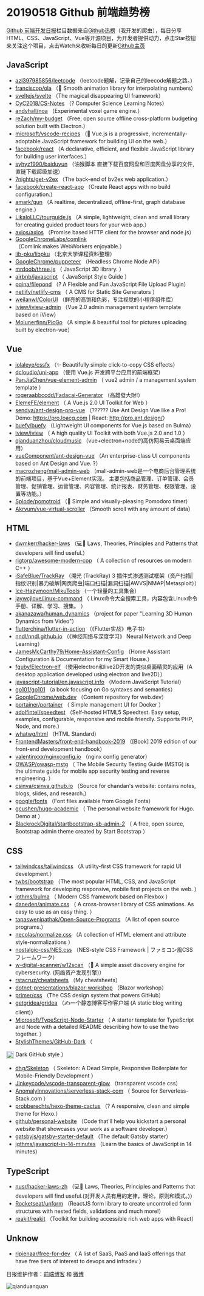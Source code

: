 # 20190518 Github 前端趋势榜

[Github 前端开发日报](http://caibaojian.com/c/news)栏目数据来自[Github热榜](http://news.caibaojian.com/)（我开发的爬虫），每日分享HTML、CSS、JavaScript、Vue等开源项目，为开发者提供动力，点击Star按钮来关注这个项目，点击Watch来收听每日的更新[Github主页](https://github.com/kujian/githubTrending)
## JavaScript

* [azl397985856/leetcode](https://github.com/azl397985856/leetcode) （leetcode题解，记录自己的leecode解题之路。）
* [franciscop/ola](https://github.com/franciscop/ola) （&#x1f30a; Smooth animation library for interpolating numbers）
* [sveltejs/svelte](https://github.com/sveltejs/svelte) （The magical disappearing UI framework）
* [CyC2018/CS-Notes](https://github.com/CyC2018/CS-Notes) （? Computer Science Learning Notes）
* [andyhall/noa](https://github.com/andyhall/noa) （Experimental voxel game engine.）
* [reZach/my-budget](https://github.com/reZach/my-budget) （Free, open source offline cross-platform budgeting solution built with Electron.）
* [microsoft/vscode-recipes](https://github.com/microsoft/vscode-recipes) （&#x1f596; Vue.js is a progressive, incrementally-adoptable JavaScript framework for building UI on the web.）
* [facebook/react](https://github.com/facebook/react) （A declarative, efficient, and flexible JavaScript library for building user interfaces.）
* [syhyz1990/baiduyun](https://github.com/syhyz1990/baiduyun) （油猴脚本 直接下载百度网盘和百度网盘分享的文件,直链下载超级加速）
* [7nights/get-v2ex](https://github.com/7nights/get-v2ex) （The back-end of bv2ex web application.）
* [facebook/create-react-app](https://github.com/facebook/create-react-app) （Create React apps with no build configuration.）
* [amark/gun](https://github.com/amark/gun) （A realtime, decentralized, offline-first, graph database engine.）
* [LikaloLLC/tourguide.js](https://github.com/LikaloLLC/tourguide.js) （A simple, lightweight, clean and small library for creating guided product tours for your web app.）
* [axios/axios](https://github.com/axios/axios) （Promise based HTTP client for the browser and node.js）
* [GoogleChromeLabs/comlink](https://github.com/GoogleChromeLabs/comlink) （Comlink makes WebWorkers enjoyable.）
* [lib-pku/libpku](https://github.com/lib-pku/libpku) （北京大学课程资料整理）
* [GoogleChrome/puppeteer](https://github.com/GoogleChrome/puppeteer) （Headless Chrome Node API）
* [mrdoob/three.js](https://github.com/mrdoob/three.js) （
        JavaScript 3D library.
      ）
* [airbnb/javascript](https://github.com/airbnb/javascript) （
        JavaScript Style Guide
      ）
* [pqina/filepond](https://github.com/pqina/filepond) （? A Flexible and Fun JavaScript File Upload Plugin）
* [netlify/netlify-cms](https://github.com/netlify/netlify-cms) （
        A CMS for Static Site Generators
      ）
* [weilanwl/ColorUI](https://github.com/weilanwl/ColorUI) （鲜亮的高饱和色彩，专注视觉的小程序组件库）
* [iview/iview-admin](https://github.com/iview/iview-admin) （Vue 2.0 admin management system template based on iView）
* [Molunerfinn/PicGo](https://github.com/Molunerfinn/PicGo) （A simple &amp; beautiful tool for pictures uploading built by electron-vue）

## Vue

* [jolaleye/cssfx](https://github.com/jolaleye/cssfx) （✨ Beautifully simple click-to-copy CSS effects）
* [dcloudio/uni-app](https://github.com/dcloudio/uni-app) （使用 Vue.js 开发跨平台应用的前端框架）
* [PanJiaChen/vue-element-admin](https://github.com/PanJiaChen/vue-element-admin) （
        vue2 admin / a management system template
      ）
* [rogeraabbccdd/Fadacai-Generator](https://github.com/rogeraabbccdd/Fadacai-Generator) （高雄發大財!）
* [ElemeFE/element](https://github.com/ElemeFE/element) （
        A Vue.js 2.0 UI Toolkit for Web
      ）
* [sendya/ant-design-pro-vue](https://github.com/sendya/ant-design-pro-vue) （??‍???‍? Use Ant Design Vue like a Pro! Demo: <a href="https://pro.loacg.com" rel="nofollow">https://pro.loacg.com</a> | React: <a href="http://pro.ant.design/" rel="nofollow">http://pro.ant.design/</a>）
* [buefy/buefy](https://github.com/buefy/buefy) （Lightweight UI components for Vue.js based on Bulma）
* [iview/iview](https://github.com/iview/iview) （
        A high quality UI Toolkit with both Vue.js 2.0 and 1.0
      ）
* [qianduanzhou/cloudmusic](https://github.com/qianduanzhou/cloudmusic) （vue+electron+node的高仿网易云桌面端应用）
* [vueComponent/ant-design-vue](https://github.com/vueComponent/ant-design-vue) （An enterprise-class UI components based on Ant Design and Vue. ?）
* [macrozheng/mall-admin-web](https://github.com/macrozheng/mall-admin-web) （mall-admin-web是一个电商后台管理系统的前端项目，基于Vue+Element实现。 主要包括商品管理、订单管理、会员管理、促销管理、运营管理、内容管理、统计报表、财务管理、权限管理、设置等功能。）
* [Splode/pomotroid](https://github.com/Splode/pomotroid) （&#x1f345; Simple and visually-pleasing Pomodoro timer）
* [Akryum/vue-virtual-scroller](https://github.com/Akryum/vue-virtual-scroller) （Smooth scroll with any amount of data）

## HTML

* [dwmkerr/hacker-laws](https://github.com/dwmkerr/hacker-laws) （&#x1f4bb;&#x1f4d6; Laws, Theories, Principles and Patterns that developers will find useful.）
* [rigtorp/awesome-modern-cpp](https://github.com/rigtorp/awesome-modern-cpp) （
        A collection of resources on modern C++
      ）
* [iSafeBlue/TrackRay](https://github.com/iSafeBlue/TrackRay) （溯光 (TrackRay) 3 插件式渗透测试框架（资产扫描|指纹识别|暴力破解|网页爬虫|端口扫描|漏洞扫描|AWVS|NMAP|Metasploit））
* [Ice-Hazymoon/MikuTools](https://github.com/Ice-Hazymoon/MikuTools) （一个轻量的工具集合）
* [jaywcjlove/linux-command](https://github.com/jaywcjlove/linux-command) （
        Linux命令大全搜索工具，内容包含Linux命令手册、详解、学习、搜集。
      ）
* [akanazawa/human_dynamics](https://github.com/akanazawa/human_dynamics) （project for paper "Learning 3D Human Dynamics from Video"）
* [flutterchina/flutter-in-action](https://github.com/flutterchina/flutter-in-action) （《Flutter实战》电子书）
* [nndl/nndl.github.io](https://github.com/nndl/nndl.github.io) （《神经网络与深度学习》 Neural Network and Deep Learning）
* [JamesMcCarthy79/Home-Assistant-Config](https://github.com/JamesMcCarthy79/Home-Assistant-Config) （Home Assistant Configuration &amp; Documentation for my Smart House.）
* [fguby/Electron-elf](https://github.com/fguby/Electron-elf) （使用electron和live2D开发的类似桌面精灵的应用（A desktop application developed using electron and live2D））
* [javascript-tutorial/en.javascript.info](https://github.com/javascript-tutorial/en.javascript.info) （Modern JavaScript Tutorial）
* [go101/go101](https://github.com/go101/go101) （a book focusing on Go syntaxes and semantics）
* [GoogleChrome/web.dev](https://github.com/GoogleChrome/web.dev) （Content repository for web.dev）
* [portainer/portainer](https://github.com/portainer/portainer) （
        Simple management UI for Docker
      ）
* [adolfintel/speedtest](https://github.com/adolfintel/speedtest) （Self-hosted HTML5 Speedtest. Easy setup, examples, configurable, responsive and mobile friendly. Supports PHP, Node, and more.）
* [whatwg/html](https://github.com/whatwg/html) （HTML Standard）
* [FrontendMasters/front-end-handbook-2019](https://github.com/FrontendMasters/front-end-handbook-2019) （[Book] 2019 edition of our front-end development handbook）
* [valentinxxx/nginxconfig.io](https://github.com/valentinxxx/nginxconfig.io) （nginx config generator）
* [OWASP/owasp-mstg](https://github.com/OWASP/owasp-mstg) （
         The Mobile Security Testing Guide (MSTG) is the ultimate guide for mobile app security testing and reverse engineering.
      ）
* [csinva/csinva.github.io](https://github.com/csinva/csinva.github.io) （Source for chandan's website: contains notes, blogs, slides, and research.）
* [google/fonts](https://github.com/google/fonts) （Font files available from Google Fonts）
* [gcushen/hugo-academic](https://github.com/gcushen/hugo-academic) （
        The personal website framework for Hugo. Demo at
      ）
* [BlackrockDigital/startbootstrap-sb-admin-2](https://github.com/BlackrockDigital/startbootstrap-sb-admin-2) （
        A free, open source, Bootstrap admin theme created by Start Bootstrap
      ）

## CSS

* [tailwindcss/tailwindcss](https://github.com/tailwindcss/tailwindcss) （A utility-first CSS framework for rapid UI development.）
* [twbs/bootstrap](https://github.com/twbs/bootstrap) （The most popular HTML, CSS, and JavaScript framework for developing responsive, mobile first projects on the web.
      ）
* [jgthms/bulma](https://github.com/jgthms/bulma) （
        Modern CSS framework based on Flexbox
      ）
* [daneden/animate.css](https://github.com/daneden/animate.css) （
        A cross-browser library of CSS animations. As easy to use as an easy thing.
      ）
* [tapaswenipathak/Open-Source-Programs](https://github.com/tapaswenipathak/Open-Source-Programs) （A list of open source programs.）
* [necolas/normalize.css](https://github.com/necolas/normalize.css) （A collection of HTML element and attribute style-normalizations
      ）
* [nostalgic-css/NES.css](https://github.com/nostalgic-css/NES.css) （NES-style CSS Framework | ファミコン風CSSフレームワーク）
* [w-digital-scanner/w12scan](https://github.com/w-digital-scanner/w12scan) （&#x1f680; A simple asset discovery engine for cybersecurity. (网络资产发现引擎)）
* [rstacruz/cheatsheets](https://github.com/rstacruz/cheatsheets) （My cheatsheets）
* [dotnet-presentations/blazor-workshop](https://github.com/dotnet-presentations/blazor-workshop) （Blazor workshop）
* [primer/css](https://github.com/primer/css) （The CSS design system that powers GitHub）
* [getgridea/gridea](https://github.com/getgridea/gridea) （✍️一个静态博客写作客户端 (A static blog writing client)）
* [Microsoft/TypeScript-Node-Starter](https://github.com/Microsoft/TypeScript-Node-Starter) （
        A starter template for TypeScript and Node with a detailed README describing how to use the two together.
      ）
* [StylishThemes/GitHub-Dark](https://github.com/StylishThemes/GitHub-Dark) （
        
<img class="emoji" title=":octocat:" alt=":octocat:" src="https://assets-cdn.github.com/images/icons/emoji/octocat.png" height="20" width="20" align="absmiddle"> Dark GitHub style
      ）
* [dhg/Skeleton](https://github.com/dhg/Skeleton) （
        Skeleton: A Dead Simple, Responsive Boilerplate for Mobile-Friendly Development
      ）
* [Jinkeycode/vscode-transparent-glow](https://github.com/Jinkeycode/vscode-transparent-glow) （transparent vscode css）
* [AnomalyInnovations/serverless-stack-com](https://github.com/AnomalyInnovations/serverless-stack-com) （
        Source for Serverless-Stack.com
      ）
* [probberechts/hexo-theme-cactus](https://github.com/probberechts/hexo-theme-cactus) （? A responsive, clean and simple theme for Hexo.）
* [github/personal-website](https://github.com/github/personal-website) （Code that'll help you kickstart a personal website that showcases your work as a software developer.）
* [gatsbyjs/gatsby-starter-default](https://github.com/gatsbyjs/gatsby-starter-default) （The default Gatsby starter）
* [jgthms/javascript-in-14-minutes](https://github.com/jgthms/javascript-in-14-minutes) （Learn the basics of JavaScript in 14 minutes）

## TypeScript

* [nusr/hacker-laws-zh](https://github.com/nusr/hacker-laws-zh) （&#x1f4bb;&#x1f4d6; Laws, Theories, Principles and Patterns that developers will find useful.(对开发人员有用的定律，理论，原则和模式。)）
* [Rocketseat/unform](https://github.com/Rocketseat/unform) （ReactJS form library to create uncontrolled form structures with nested fields, validations and much more!）
* [reakit/reakit](https://github.com/reakit/reakit) （Toolkit for building accessible rich web apps with React）

## Unknow

* [ripienaar/free-for-dev](https://github.com/ripienaar/free-for-dev) （
        A list of SaaS, PaaS and IaaS offerings that have free tiers of interest to devops and infradev
      ）


日报维护作者：[前端博客](http://caibaojian.com/) 和 [微博](http://caibaojian.com/go/weibo)

![qianduanquan](https://user-images.githubusercontent.com/3055447/38468989-651132ac-3b80-11e8-8e6b-15122322a9d7.png)